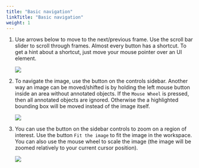 ```yaml
---
title: "Basic navigation"
linkTitle: "Basic navigation"
weight: 1
---
```

1. Use arrows below to move to the next/previous frame.
   Use the scroll bar slider to scroll through frames.
   Almost every button has a shortcut.
   To get a hint about a shortcut, just move your mouse pointer over an UI element.

   ![](/images/image008.jpg)

1. To navigate the image, use the button on the controls sidebar.
   Another way an image can be moved/shifted is by holding the left mouse button inside
   an area without annotated objects.
   If the `Mouse Wheel` is pressed, then all annotated objects are ignored. Otherwise the
   a highlighted bounding box will be moved instead of the image itself.

   ![](/images/image136.jpg)

1. You can use the button on the sidebar controls to zoom on a region of interest.
   Use the button `Fit the image` to fit the image in the workspace.
   You can also use the mouse wheel to scale the image
   (the image will be zoomed relatively to your current cursor position).

   ![](/images/image137.jpg)
